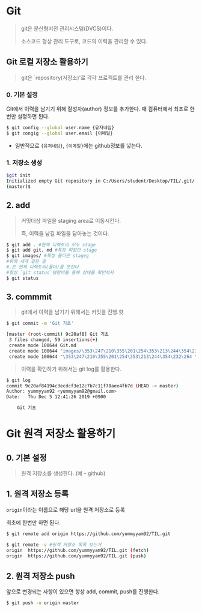 # Git

> git은 분산형버전 관리시스템(DVCS)이다.
>
> 소스코드 형상 관리 도구로, 코드의 이력을 관리할 수 있다.

## Git 로컬 저장소 활용하기

> git은 `repository(저장소)'로 각각 프로젝트를 관리 한다.

### 0. 기본 설정

Git에서 이력을 남기기 위해 잘성자(author) 정보를 추가한다. 매 컴퓨터에서 최초로 한 번만 설정하면 된다.

```bash
$ git config --global user.name {유저네임}
$ git congig --global user.email {이메일}
```



* 일반적으로 `{유저네임}`, `{이메일}`에는 github정보를 넣는다.

### 1. 저장소 생성

```bash
$git init
Initialized empty Git repository in C:/Users/student/Desktop/TIL/.git/
(master)$
```



## 2. add

> 커밋대상 파일을 staging area로 이동시킨다.
>
> 즉, 이력을 남길 파일을 담아놓는 것이다.

```bash
$ git add . #현재 디렉토리 모두 stage
$ git add git. md #특정 파일만 stage
$ git images/ #특정 폴더만 stageg
#위에 세개 같은 말
#.은 현재 디렉토리(폴더)를 뜻한다
#항상 `git status`명령어를 통해 상태를 확인하자
$ git status 
```



## 3. commmit

> git에서 이력을 남기기 위해서는 커밋을 진행.햣

```bash
$ git commit -m 'Git 기초'

[master (root-commit) 9c20af8] Git 기초
 3 files changed, 59 insertions(+)
 create mode 100644 Git.md
 create mode 100644 "images/\353\247\210\355\201\254\353\213\244\354\232\264 \355\231\234\354\232\251\353\262\225.jpg"
 create mode 100644 "\353\247\210\355\201\254\353\213\244\354\232\264 \355\231\234\354\232\251\353\262\225.md" (master)$

```

> 이력을 확인하기 위해서는 git log를 활용한다.

```bash
$ git log
commit 9c20af84194c3ecdcf3e12c7b7c11f78aee4fb7d (HEAD -> master)
Author: yummyyam92 <yummyyam92@gmail.com>
Date:   Thu Dec 5 12:41:26 2019 +0900

    Git 기초 


```

# Git 원격 저장소 활용하기

## 0. 기본 설정

> 원격 저장소를 생성한다. (예 - github)



## 1. 원격 저장소 등록

`origin`이라는 이름으로 해당 url을 원격 저장소로 등록

최초에 한번만 하면 된다.

```bash
$ git remote add origin https://github.com/yummyyam92/TIL.git

```

```bash
$ git remote -v #원격 저장소 목록 보는거
origin  https://github.com/yummyyam92/TIL.git (fetch)
origin  https://github.com/yummyyam92/TIL.git (push)

```

## 2. 원격 저장소 push

앞으로 변경되는 사항이 있으면 항상 add, commit, push를 진행한다.

```bash
$ git push -u origin master
```

